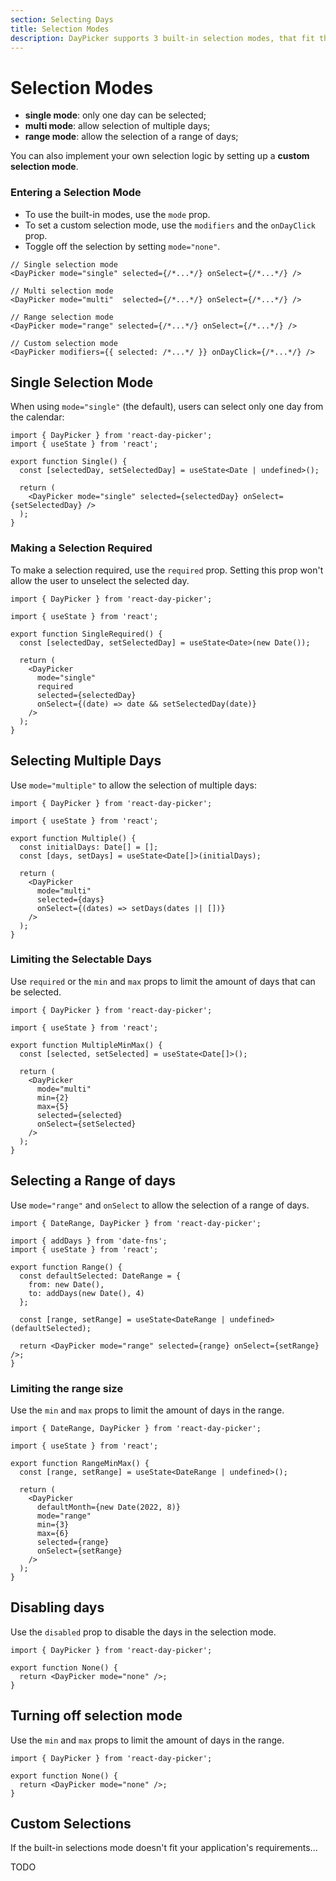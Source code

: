 ```yaml
---
section: Selecting Days
title: Selection Modes
description: DayPicker supports 3 built-in selection modes, that fit the most common use-cases for a date picker.
---
```


# Selection Modes

- **single mode**: only one day can be selected;
- **multi mode**: allow selection of multiple days;
- **range mode**: allow the selection of a range of days;

You can also implement your own selection logic by setting up a **custom selection mode**.

### Entering a Selection Mode

- To use the built-in modes, use the `mode` prop.
- To set a custom selection mode, use the `modifiers` and the `onDayClick` prop.
- Toggle off the selection by setting `mode="none"`.

```tsx
// Single selection mode
<DayPicker mode="single" selected={/*...*/} onSelect={/*...*/} />

// Multi selection mode
<DayPicker mode="multi"  selected={/*...*/} onSelect={/*...*/} />

// Range selection mode
<DayPicker mode="range" selected={/*...*/} onSelect={/*...*/} />

// Custom selection mode
<DayPicker modifiers={{ selected: /*...*/ }} onDayClick={/*...*/} />
```

## Single Selection Mode

When using `mode="single"` (the default), users can select only one day from the calendar:

```tsx example fileName="Single.tsx"
import { DayPicker } from 'react-day-picker';
import { useState } from 'react';

export function Single() {
  const [selectedDay, setSelectedDay] = useState<Date | undefined>();

  return (
    <DayPicker mode="single" selected={selectedDay} onSelect={setSelectedDay} />
  );
}
```

### Making a Selection Required

To make a selection required, use the `required` prop. Setting this prop won't allow the user to unselect the selected day.

```tsx example fileName="SingleRequired.tsx"
import { DayPicker } from 'react-day-picker';

import { useState } from 'react';

export function SingleRequired() {
  const [selectedDay, setSelectedDay] = useState<Date>(new Date());

  return (
    <DayPicker
      mode="single"
      required
      selected={selectedDay}
      onSelect={(date) => date && setSelectedDay(date)}
    />
  );
}
```

## Selecting Multiple Days

Use `mode="multiple"` to allow the selection of multiple days:

```tsx example fileName="Multiple.tsx"
import { DayPicker } from 'react-day-picker';

import { useState } from 'react';

export function Multiple() {
  const initialDays: Date[] = [];
  const [days, setDays] = useState<Date[]>(initialDays);

  return (
    <DayPicker
      mode="multi"
      selected={days}
      onSelect={(dates) => setDays(dates || [])}
    />
  );
}
```

### Limiting the Selectable Days

Use `required` or the `min` and `max` props to limit the amount of days that can be selected.

```tsx example fileName="MultipleMinMax.tsx"
import { DayPicker } from 'react-day-picker';

import { useState } from 'react';

export function MultipleMinMax() {
  const [selected, setSelected] = useState<Date[]>();

  return (
    <DayPicker
      mode="multi"
      min={2}
      max={5}
      selected={selected}
      onSelect={setSelected}
    />
  );
}
```

## Selecting a Range of days

Use `mode="range"` and `onSelect` to allow the selection of a range of days.

```tsx example fileName="Range.tsx"
import { DateRange, DayPicker } from 'react-day-picker';

import { addDays } from 'date-fns';
import { useState } from 'react';

export function Range() {
  const defaultSelected: DateRange = {
    from: new Date(),
    to: addDays(new Date(), 4)
  };

  const [range, setRange] = useState<DateRange | undefined>(defaultSelected);

  return <DayPicker mode="range" selected={range} onSelect={setRange} />;
}
```

### Limiting the range size

Use the `min` and `max` props to limit the amount of days in the range.

```tsx example fileName="RangeMinMax.tsx"
import { DateRange, DayPicker } from 'react-day-picker';

import { useState } from 'react';

export function RangeMinMax() {
  const [range, setRange] = useState<DateRange | undefined>();

  return (
    <DayPicker
      defaultMonth={new Date(2022, 8)}
      mode="range"
      min={3}
      max={6}
      selected={range}
      onSelect={setRange}
    />
  );
}
```

## Disabling days

Use the `disabled` prop to disable the days in the selection mode.

```tsx example fileName="Disabled.tsx"
import { DayPicker } from 'react-day-picker';

export function None() {
  return <DayPicker mode="none" />;
}
```

## Turning off selection mode

Use the `min` and `max` props to limit the amount of days in the range.

```tsx example fileName="None.tsx"
import { DayPicker } from 'react-day-picker';

export function None() {
  return <DayPicker mode="none" />;
}
```

## Custom Selections

If the built-in selections mode doesn't fit your application's requirements...

TODO
